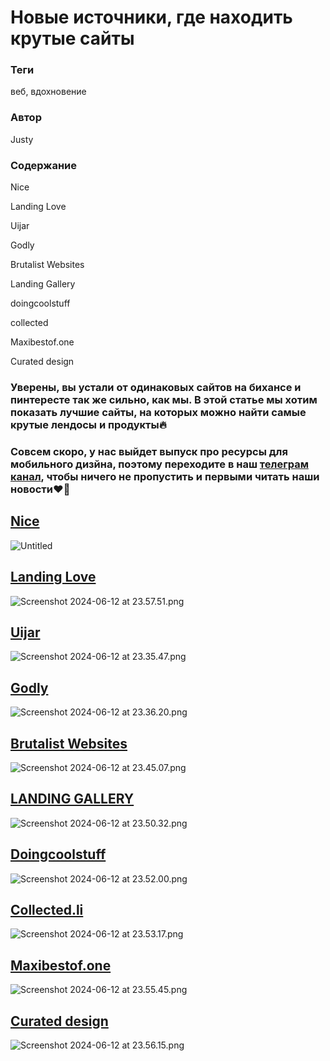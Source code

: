 # Новые источники, где находить крутые сайты

### **Теги**

веб, вдохновение   

### **Автор**

Justy

### **Содержание**

Nice 

Landing Love

Uijar

Godly

Brutalist Websites

Landing Gallery

doingcoolstuff

collected

Maxibestof.one

Curated design

### Уверены, вы устали от одинаковых сайтов на бихансе и пинтересте так же сильно, как мы. В этой статье мы хотим показать лучшие сайты, на которых можно найти самые крутые лендосы и продукты🔥

### Совсем скоро, у нас выйдет выпуск про ресурсы для мобильного дизйна, поэтому переходите в наш [телеграм канал](https://t.me/justynews), чтобы ничего не пропустить и первыми читать наши новости❤️🫶

## [**Nice**](https://www.niceverynice.com/components)

![Untitled](Untitled.png)

## [**Landing Love**](https://www.landing.love/)

![Screenshot 2024-06-12 at 23.57.51.png](Screenshot_2024-06-12_at_23.57.51.png)

## [Uijar](https://uijar.com/home?page=1)

![Screenshot 2024-06-12 at 23.35.47.png](Screenshot_2024-06-12_at_23.35.47.png)

## [**Godly**](https://godly.website/)

![Screenshot 2024-06-12 at 23.36.20.png](Screenshot_2024-06-12_at_23.36.20.png)

## [Brutalist Websites](https://brutalistwebsites.com/)

![Screenshot 2024-06-12 at 23.45.07.png](Screenshot_2024-06-12_at_23.45.07.png)

## [**LANDING GALLERY**](https://www.landing.gallery/)

![Screenshot 2024-06-12 at 23.50.32.png](Screenshot_2024-06-12_at_23.50.32.png)

## [Doingcoolstuff](https://www.doingcoolstuff.xyz/)

![Screenshot 2024-06-12 at 23.52.00.png](Screenshot_2024-06-12_at_23.52.00.png)

## [Collected.li](https://collected.li/)

![Screenshot 2024-06-12 at 23.53.17.png](Screenshot_2024-06-12_at_23.53.17.png)

## [Maxibestof.one](https://maxibestof.one/)

![Screenshot 2024-06-12 at 23.55.45.png](Screenshot_2024-06-12_at_23.55.45.png)

## [Curated design](https://www.curated.design/)

![Screenshot 2024-06-12 at 23.56.15.png](Screenshot_2024-06-12_at_23.56.15.png)